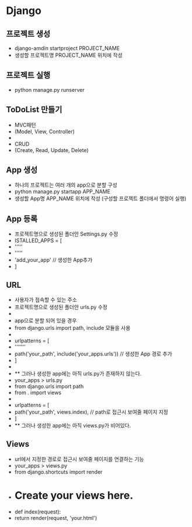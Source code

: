 # Django
## 프로젝트 생성
- django-amdin startproject PROJECT_NAME
- 생성할 프로젝트명 PROJECT_NAME 위치에 작성 

## 프로젝트 실행
- python manage.py runserver 

## ToDoList 만들기
- MVC패턴
- (Model, View, Controller)
-
- CRUD
- (Create, Read, Update, Delete)

## App 생성
- 하나의 프로젝트는 여러 개의 app으로 분할 구성
- python manage.py startapp APP_NAME
- 생성할 App명 APP_NAME 위치에 작성 (구성할 프로젝트 폴더에서 명령어 실행)

## App 등록
- 프로젝트명으로 생성된 폴더안 Settings.py 수정
- ISTALLED_APPS = [
-    '''''
-    '''''
-    'add_your_app' // 생성한 App추가
- ]

## URL
- 사용자가 접속할 수 있는 주소
- 프로젝트명으로 생성된 폴더안 urls.py 수정
-
- app으로 분할 되어 있을 경우
- from django.urls import path, include 모듈을 사용
- 
- urlpatterns = [
-   '''''''
-   path('your_path', include('your_apps.urls')) // 생성한 App 경로 추가   
- ]
- 
- ** 그러나 생성한 app에는 아직 urls.py가 존재하지 않는다. 
- your_apps > urls.py
- from django.urls import path
- from . import views
- 
- urlpatterns = [
-   path('your_path', views.index),     // path로 접근시 보여줄 페이지 지정   
- ]
- ** 그러나 생성한 app에는 아직 views.py가 비어있다.

## Views
- url에서 지정한 경로로 접근시 보여줄 페이지를 연결하는 기능
- your_apps > views.py
- from django.shortcuts import render
- # Create your views here.
- def index(request):
-    return render(request, 'your.html')